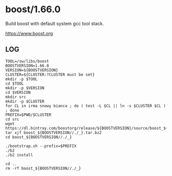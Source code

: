 boost/1.66.0
============

Build boost with default system gcc tool stack.

<https://www.boost.org>


LOG
---

    TOOL=/sw/libs/boost
    BOOSTVERSION=1.66.0
    VERSION=${BOOSTVERSION}
    CLUSTER=${CLUSTER:?CLUSTER must be set}
    mkdir -p $TOOL
    cd $TOOL
    mkdir -p $VERSION
    cd $VERSION
    mkdir src
    mkdir -p $CLUSTER
    for CL in irma snowy bianca ; do ( test -L $CL || ln -s $CLUSTER $CL ) ; done
    PREFIX=$PWD/$CLUSTER
    cd src
    wget https://dl.bintray.com/boostorg/release/${BOOSTVERSION}/source/boost_${BOOSTVERSION//./_}.tar.bz2
    tar xjf boost_${BOOSTVERSION//./_}.tar.bz2
    cd boost_${BOOSTVERSION//./_}

    ./bootstrap.sh --prefix=$PREFIX
    ./b2
    ./b2 install

    cd ..
    rm -rf boost_${BOOSTVERSION//./_}

